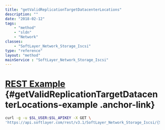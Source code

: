 ```yaml
---
title: "getValidReplicationTargetDatacenterLocations"
description: ""
date: "2018-02-12"
tags:
    - "method"
    - "sldn"
    - "Network"
classes:
    - "SoftLayer_Network_Storage_Iscsi"
type: "reference"
layout: "method"
mainService : "SoftLayer_Network_Storage_Iscsi"
---
```


# [REST Example](#getValidReplicationTargetDatacenterLocations-example) <a href="/article/rest/"><i class="fas fa-question"></i></a> {#getValidReplicationTargetDatacenterLocations-example .anchor-link} 
```bash
curl -g -u $SL_USER:$SL_APIKEY -X GET \
'https://api.softlayer.com/rest/v3.1/SoftLayer_Network_Storage_Iscsi/{SoftLayer_Network_Storage_IscsiID}/getValidReplicationTargetDatacenterLocations'
```
